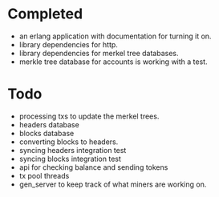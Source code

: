 Completed
======

* an erlang application with documentation for turning it on.
* library dependencies for http.
* library dependencies for merkel tree databases.
* merkle tree database for accounts is working with a test.


Todo
======

* processing txs to update the merkel trees.
* headers database
* blocks database
* converting blocks to headers.
* syncing headers integration test
* syncing blocks integration test
* api for checking balance and sending tokens
* tx pool threads
* gen_server to keep track of what miners are working on.